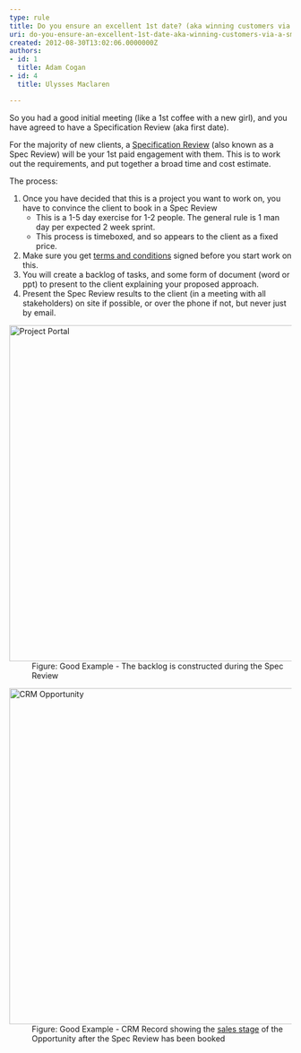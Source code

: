 ```yaml
---
type: rule
title: Do you ensure an excellent 1st date? (aka winning customers via a smaller "Specification Review")
uri: do-you-ensure-an-excellent-1st-date-aka-winning-customers-via-a-smaller-specification-review
created: 2012-08-30T13:02:06.0000000Z
authors:
- id: 1
  title: Adam Cogan
- id: 4
  title: Ulysses Maclaren

---
```




<span class='intro'> <p>So you had a good initial meeting (like a 1st coffee with a new girl), and you have agreed to have a Specification Review (aka first date).</p> </span>

<p> For the majority of new clients, a <a href="/Management/RulesToBetterProjectManagement/Pages/SpecificationReview.aspx">
                    Specification Review</a> (also known as a Spec Review) will be your 1st paid engagement with them. This is to work out the requirements, 
                    and put together a broad time and cost estimate.</p>
                <p>The process&#58;</p>
                <ol>
                    <li>Once you have decided that this is a project you want to work on, you have to convince the client to book in a Spec Review
                        <ul>
                            <li>This is a 1-5 day exercise for 1-2 people. The general rule is 1 man day per expected 2 week sprint.</li>
                            <li>This process is timeboxed, and so appears to the client as a fixed price.</li>
                        </ul>
                    </li>
                    <li>Make sure you get <a href="http&#58;//www.ssw.com.au/ssw/standards/forms/ConsultingOrderTermsConditions.aspx">
                        terms and conditions</a> signed before you start work on this.</li>
                    <li>You will create a backlog of tasks, and some form of document (word or ppt) to present to the client explaining your proposed approach.</li>
                    <li>Present the Spec Review results to the client (in a meeting with all stakeholders) on site if possible, 
                        or over the phone if not, but never just by email.</li>
                </ol>
                <dl class="goodImage">
                <dt><img alt="Project Portal" src="/Management/PublishingImages/ProductBacklog.jpg" style="width&#58;600px;" />
                </dt>
                <dd>Figure&#58; Good Example - The backlog is constructed during the Spec Review</dd>
                </dl>
                <dl class="goodImage">
                <dt><img alt="CRM Opportunity" src="/Management/PublishingImages/CRMOpportunitySalesStage.jpg" style="width&#58;600px;" />
                </dt>
                <dd>Figure&#58; Good Example - CRM Record showing the <a href="/Management/RulesToSuccessfulSalesAndAccountManagement/Pages/The-6-stages-in-the-Sales-Pipeline.aspx">sales stage</a> of the Opportunity after the Spec Review has been booked</dd>
                </dl>



